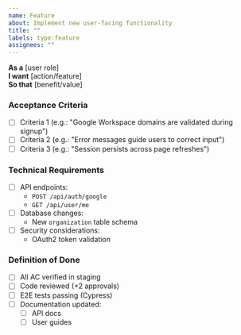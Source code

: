 ```yaml
---
name: Feature
about: Implement new user-facing functionality
title: ""
labels: type:feature
assignees: ""
---
```


**As a** [user role]  
**I want** [action/feature]  
**So that** [benefit/value]

### Acceptance Criteria

- [ ] Criteria 1 (e.g.: "Google Workspace domains are validated during signup")
- [ ] Criteria 2 (e.g.: "Error messages guide users to correct input")
- [ ] Criteria 3 (e.g.: "Session persists across page refreshes")

### Technical Requirements

- [ ] API endpoints:
  - `POST /api/auth/google`
  - `GET /api/user/me`
- [ ] Database changes:
  - New `organization` table schema
- [ ] Security considerations:
  - OAuth2 token validation

### Definition of Done

- [ ] All AC verified in staging
- [ ] Code reviewed (+2 approvals)
- [ ] E2E tests passing (Cypress)
- [ ] Documentation updated:
  - [ ] API docs
  - [ ] User guides
